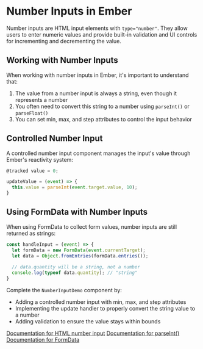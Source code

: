 # Number Inputs in Ember

Number inputs are HTML input elements with `type="number"`. They allow users to enter numeric values and provide built-in validation and UI controls for incrementing and decrementing the value.

## Working with Number Inputs

When working with number inputs in Ember, it's important to understand that:

1. The value from a number input is always a string, even though it represents a number
2. You often need to convert this string to a number using `parseInt()` or `parseFloat()`
3. You can set min, max, and step attributes to control the input behavior

## Controlled Number Input

A controlled number input component manages the input's value through Ember's reactivity system:

```js
@tracked value = 0;

updateValue = (event) => {
  this.value = parseInt(event.target.value, 10);
}
```

## Using FormData with Number Inputs

When using FormData to collect form values, number inputs are still returned as strings:

```js
const handleInput = (event) => {
  let formData = new FormData(event.currentTarget);
  let data = Object.fromEntries(formData.entries());
  
  // data.quantity will be a string, not a number
  console.log(typeof data.quantity); // "string"
}
```

<p class="call-to-play">
  Complete the <code>NumberInputDemo</code> component by:
  <ul>
    <li>Adding a controlled number input with min, max, and step attributes</li>
    <li>Implementing the update handler to properly convert the string value to a number</li>
    <li>Adding validation to ensure the value stays within bounds</li>
  </ul>
</p>

[Documentation for HTML number input][mdn-number-input]
[Documentation for parseInt()][mdn-parseint]
[Documentation for FormData][mdn-formdata]

[mdn-number-input]: https://developer.mozilla.org/en-US/docs/Web/HTML/Element/input/number
[mdn-parseint]: https://developer.mozilla.org/en-US/docs/Web/JavaScript/Reference/Global_Objects/parseInt
[mdn-formdata]: https://developer.mozilla.org/en-US/docs/Web/API/FormData
